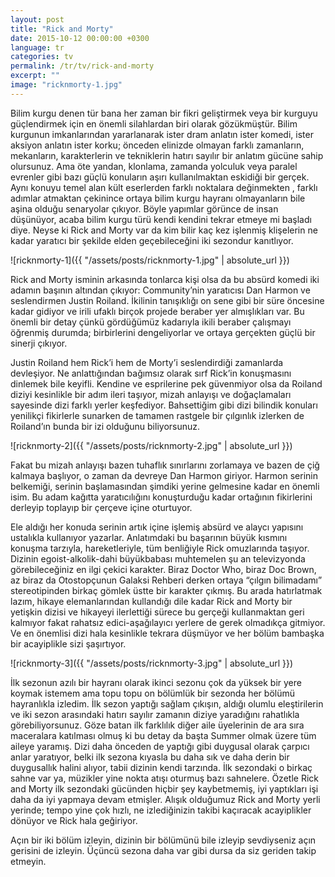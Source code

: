 ```yaml
---
layout: post
title: "Rick and Morty"
date: 2015-10-12 00:00:00 +0300
language: tr
categories: tv
permalink: /tr/tv/rick-and-morty
excerpt: ""
image: "ricknmorty-1.jpg"
---
```

Bilim kurgu denen tür bana her zaman bir fikri geliştirmek veya bir kurguyu güçlendirmek için en önemli silahlardan biri olarak gözükmüştür. Bilim kurgunun imkanlarından yararlanarak ister dram anlatın ister komedi, ister aksiyon anlatın ister korku; önceden elinizde olmayan farklı zamanların, mekanların, karakterlerin ve tekniklerin hatırı sayılır bir anlatım gücüne sahip olursunuz. Ama öte yandan, klonlama, zamanda yolculuk veya paralel evrenler gibi bazı güçlü konuların aşırı kullanılmaktan eskidiği bir gerçek. Aynı konuyu temel alan kült eserlerden farklı noktalara değinmekten , farklı adımlar atmaktan çekinince ortaya bilim kurgu hayranı olmayanların bile aşina olduğu senaryolar çıkıyor. Böyle yapımlar görünce de insan düşünüyor, acaba bilim kurgu türü kendi kendini tekrar etmeye mi başladı diye. Neyse ki Rick and Morty var da kim bilir kaç kez işlenmiş klişelerin ne kadar yaratıcı bir şekilde elden geçebileceğini iki sezondur kanıtlıyor.

![ricknmorty-1]({{ "/assets/posts/ricknmorty-1.jpg" | absolute_url }})

Rick and Morty isminin arkasında tonlarca kişi olsa da bu absürd komedi iki adamın başının altından çıkıyor: Community’nin yaratıcısı Dan Harmon ve seslendirmen Justin Roiland. İkilinin tanışıklığı on sene gibi bir süre öncesine kadar gidiyor ve irili ufaklı birçok projede beraber yer almışlıkları var. Bu önemli bir detay çünkü gördüğümüz kadarıyla ikili beraber çalışmayı öğrenmiş durumda; birbirlerini dengeliyorlar ve ortaya gerçekten güçlü bir sinerji çıkıyor.


Justin Roiland hem Rick’i hem de Morty’i seslendirdiği zamanlarda devleşiyor. Ne anlattığından bağımsız olarak sırf Rick’in konuşmasını dinlemek bile keyifli. Kendine ve esprilerine pek güvenmiyor olsa da Roiland diziyi kesinlikle bir adım ileri taşıyor, mizah anlayışı ve doğaçlamaları sayesinde dizi farklı yerler keşfediyor. Bahsettiğim gibi dizi bilindik konuları yenilikçi fikirlerle sunarken de tamamen rastgele bir çılgınlık izlerken de Roiland’ın bunda bir izi olduğunu biliyorsunuz.

![ricknmorty-2]({{ "/assets/posts/ricknmorty-2.jpg" | absolute_url }})

Fakat bu mizah anlayışı bazen tuhaflık sınırlarını zorlamaya ve bazen de çiğ kalmaya başlıyor, o zaman da devreye Dan Harmon giriyor. Harmon serinin belkemiği, serinin başlamasından şimdiki yerine gelmesine kadar en önemli isim. Bu adam kağıtta yaratıcılığını konuşturduğu kadar ortağının fikirlerini derleyip toplayıp bir çerçeve içine oturtuyor.


Ele aldığı her konuda serinin artık içine işlemiş absürd ve alaycı yapısını ustalıkla kullanıyor yazarlar. Anlatımdaki bu başarının büyük kısmını konuşma tarzıyla, hareketleriyle, tüm benliğiyle Rick omuzlarında taşıyor. Dizinin egoist-alkolik-dahi büyükbabası muhtemelen şu an televizyonda görebileceğiniz en ilgi çekici karakter. Biraz Doctor Who, biraz Doc Brown, az biraz da Otostopçunun Galaksi Rehberi derken ortaya “çılgın bilimadamı” stereotipinden birkaç gömlek üstte bir karakter çıkmış. Bu arada hatırlatmak lazım, hikaye elemanlarından kullandığı dile kadar Rick and Morty bir yetişkin dizisi ve hikayeyi ilerlettiği sürece bu gerçeği kullanmaktan geri kalmıyor fakat rahatsız edici-aşağılayıcı yerlere de gerek olmadıkça gitmiyor. Ve en önemlisi dizi hala kesinlikle tekrara düşmüyor ve her bölüm bambaşka bir acayiplikle sizi şaşırtıyor.

![ricknmorty-3]({{ "/assets/posts/ricknmorty-3.jpg" | absolute_url }})

İlk sezonun azılı bir hayranı olarak ikinci sezonu çok da yüksek bir yere koymak istemem ama topu topu on bölümlük bir sezonda her bölümü hayranlıkla izledim. İlk sezon yaptığı sağlam çıkışın, aldığı olumlu eleştirilerin ve iki sezon arasındaki hatırı sayılır zamanın diziye yaradığını rahatlıkla görebiliyorsunuz. Göze batan ilk farklılık diğer aile üyelerinin de ara sıra maceralara katılması olmuş ki bu detay da başta Summer olmak üzere tüm aileye yaramış. Dizi daha önceden de yaptığı gibi duygusal olarak çarpıcı anlar yaratıyor, belki ilk sezona kıyasla bu daha sık ve daha derin bir duygusallık halini alıyor, tabii dizinin kendi tarzında. İlk sezondaki o birkaç sahne var ya, müzikler yine nokta atışı oturmuş bazı sahnelere. Özetle Rick and Morty ilk sezondaki gücünden hiçbir şey kaybetmemiş, iyi yaptıkları işi daha da iyi yapmaya devam etmişler. Alışık olduğumuz Rick and Morty yerli yerinde; tempo yine çok hızlı, ne izlediğinizin takibi kaçıracak acayiplikler dönüyor ve Rick hala geğiriyor.


Açın bir iki bölüm izleyin, dizinin bir bölümünü bile izleyip sevdiyseniz açın gerisini de izleyin. Üçüncü sezona daha var gibi dursa da siz geriden takip etmeyin.
